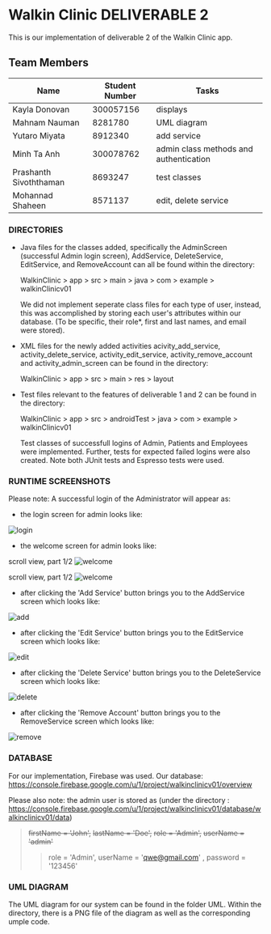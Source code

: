 # Walkin Clinic DELIVERABLE 2

This is our implementation of deliverable 2 of the Walkin Clinic app.

## Team Members
| Name | Student Number | Tasks | 
| --- | --- | --- |
| Kayla Donovan | 300057156 | displays |
| Mahnam Nauman | 8281780 | UML diagram | 
| Yutaro Miyata | 8912340 | add service |
| Minh Ta Anh | 300078762 | admin class methods and authentication |
| Prashanth Sivoththaman | 8693247 | test classes |
| Mohannad Shaheen | 8571137 | edit, delete service |

### DIRECTORIES
- Java files for the classes added, specifically the AdminScreen (successful Admin login screen), AddService, DeleteService, EditService, and RemoveAccount
can all be found within the directory:
	
    WalkinClinic > app > src > main > java > com > example > walkinClinicv01

    We did not implement seperate class files for each type of user, instead, this was accomplished by storing each user's attributes 
    within our database.
    (To be specific, their role*, first and last names, and email were stored). 

- XML files for the newly added activities acivity_add_service, activity_delete_service, activity_edit_service, activity_remove_account and activity_admin_screen can be found in the directory:
	
    WalkinClinic > app > src > main > res > layout

- Test files relevant to the features of deliverable 1 and 2 can be found in the directory: 
	
     WalkinClinic > app > src > androidTest > java > com > example > walkinClinicv01

	Test classes of successfull logins of Admin, Patients and Employees were implemented. Further, tests for expected failed logins were also created. 
	Note both JUnit tests and Espresso tests were used. 

### RUNTIME SCREENSHOTS
Please note:
A successful login of the Administrator will appear as: 

- the login screen for admin looks like:

![login](https://github.com/professor-forward/project-lab01-group7/blob/f/deliverable02/screenshots/adminLogin.png)

- the welcome screen for admin looks like:

scroll view, part 1/2
![welcome](https://github.com/professor-forward/project-lab01-group7/blob/f/deliverable02/screenshots/scrollViewAdminScreen1.png)

scroll view, part 1/2
![welcome](https://github.com/professor-forward/project-lab01-group7/blob/f/deliverable02/screenshots/scrollViewAdminScreen2.png)

- after clicking the 'Add Service' button brings you to the AddService screen which looks like:

![add](https://github.com/professor-forward/project-lab01-group7/blob/f/deliverable02/screenshots/addServiceScreen.png)

- after clicking the 'Edit Service' button brings you to the EditService screen which looks like:

![edit](https://github.com/professor-forward/project-lab01-group7/blob/f/deliverable02/screenshots/editServiceScreen.png)

- after clicking the 'Delete Service' button brings you to the DeleteService screen which looks like:

![delete](https://github.com/professor-forward/project-lab01-group7/blob/f/deliverable02/screenshots/deleteServiceScreen.png)

- after clicking the 'Remove Account' button brings you to the RemoveService screen which looks like:

![remove](https://github.com/professor-forward/project-lab01-group7/blob/f/deliverable02/screenshots/removeUserScreen.png)


### DATABASE
For our implementation, Firebase was used.
Our database: https://console.firebase.google.com/u/1/project/walkinclinicv01/overview

Please also note: the admin user is stored as 
(under the directory : https://console.firebase.google.com/u/1/project/walkinclinicv01/database/walkinclinicv01/data)
> ~~firstName = 'John',~~
> ~~lastName = 'Doe',~~
> ~~role = 'Admin',~~
> ~~userName = 'admin'~~
>>role = 'Admin',
> userName = 'qwe@gmail.com' ,
> password = '123456'

### UML DIAGRAM
The UML diagram for our system can be found in the folder UML. Within the directory, there is a PNG file of the diagram as well as the corresponding umple code.
